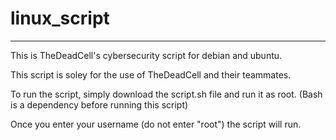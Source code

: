 # linux_script

-----

This is TheDeadCell's cybersecurity script for debian and ubuntu.

This script is soley for the use of TheDeadCell and their teammates.

To run the script, simply download the script.sh file and run it as root.
(Bash is a dependency before running this script)

Once you enter your username (do not enter "root") the script will run.
